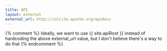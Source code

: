 ```yaml
---
title: API
layout: external
external_url: http://calcite.apache.org/apidocs
---
```

{% comment %}
Ideally, we want to use {{ site.apiRoot }} instead of hardcoding
the above external_url value, but I don't believe there's a way to do that
{% endcomment %}

<!--
{% comment %}
Licensed to the Apache Software Foundation (ASF) under one or more
contributor license agreements.  See the NOTICE file distributed with
this work for additional information regarding copyright ownership.
The ASF licenses this file to you under the Apache License, Version 2.0
(the "License"); you may not use this file except in compliance with
the License.  You may obtain a copy of the License at

http://www.apache.org/licenses/LICENSE-2.0

Unless required by applicable law or agreed to in writing, software
distributed under the License is distributed on an "AS IS" BASIS,
WITHOUT WARRANTIES OR CONDITIONS OF ANY KIND, either express or implied.
See the License for the specific language governing permissions and
limitations under the License.
{% endcomment %}
-->
